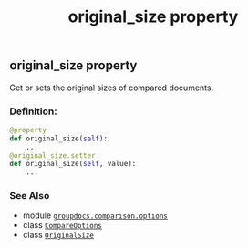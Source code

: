 ﻿---
title: original_size property
second_title: GroupDocs.Comparison for Python via .NET API References
description: 
type: docs
url: /python-net/groupdocs.comparison.options/compareoptions/original_size/
is_root: false
weight: 260
---

## original_size property


Get or sets the original sizes of compared documents.
### Definition:
```python
@property
def original_size(self):
    ...
@original_size.setter
def original_size(self, value):
    ...
```

### See Also
* module [`groupdocs.comparison.options`](../../)
* class [`CompareOptions`](/comparison/python-net/groupdocs.comparison.options/compareoptions)
* class [`OriginalSize`](/comparison/python-net/groupdocs.comparison.options/originalsize)
